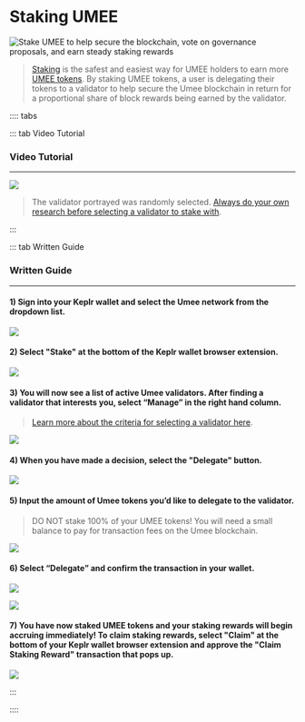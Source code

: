 # Staking UMEE

![Stake UMEE to help secure the blockchain, vote on governance proposals, and earn steady staking rewards](/bg/why-stake.png)

> [Staking](/learn-the-basics/staking-basics/what-is-staking) is the safest and easiest way for UMEE holders to earn more [UMEE tokens](/overview/umee-token). By staking UMEE tokens, a user is delegating their tokens to a validator to help secure the Umee blockchain in return for a proportional share of block rewards being earned by the validator.

:::: tabs

::: tab Video Tutorial

### Video Tutorial

****

![](/bg/stake-umee.gif)

> The validator portrayed was randomly selected. [Always do your own research before selecting a validator to stake with](/users/staking-umee/selecting-validator).

:::

::: tab Written Guide

### Written Guide

****

#### 1) Sign into your Keplr wallet and select the Umee network from the dropdown list.

![](/bg/change-network.gif)

#### 2) Select "Stake" at the bottom of the Keplr wallet browser extension.

![](/bg/stake-umee-2.png)


#### 3) You will now see a list of active Umee validators. After finding a validator that interests you, select “Manage” in the right hand column.

> [Learn more about the criteria for selecting a validator here](/users/staking-umee/selecting-validator).

![](/bg/stake-umee-5.png)

#### 4) When you have made a decision, select the "Delegate" button.

![](/bg/stake-umee-6.png)

#### 5) Input the amount of Umee tokens you’d like to delegate to the validator.

> DO NOT stake 100% of your UMEE tokens! You will need a small balance to pay for transaction fees on the Umee blockchain.

![](/bg/stake-umee-7.png)

#### 6) Select “Delegate” and confirm the transaction in your wallet.

![](/bg/stake-umee-8.png)

![](/bg/stake-umee-9.png)

#### 7) You have now staked UMEE tokens and your staking rewards will begin accruing immediately! To claim staking rewards, select "Claim" at the bottom of your Keplr wallet browser extension and approve the "Claim Staking Reward" transaction that pops up.

![](/bg/claim-stake-2.png)

:::

::::